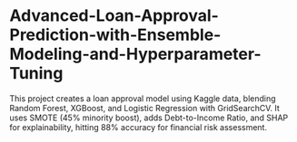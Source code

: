 # Advanced-Loan-Approval-Prediction-with-Ensemble-Modeling-and-Hyperparameter-Tuning
This project creates a loan approval model using Kaggle data, blending Random Forest, XGBoost, and Logistic Regression with GridSearchCV. It uses SMOTE (45% minority boost), adds Debt-to-Income Ratio, and SHAP for explainability, hitting 88% accuracy for financial risk assessment.
